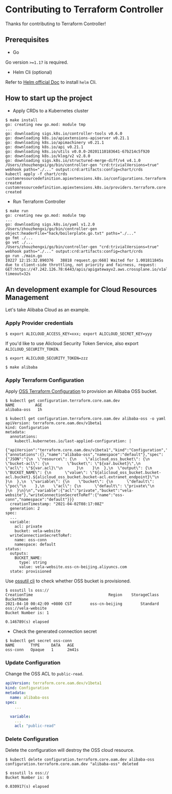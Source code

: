 # Contributing to Terraform Controller

Thanks for contributing to Terraform Controller!

## Prerequisites

- Go

Go version `>=1.17` is required.

- Helm Cli (optional)

Refer to [Helm official Doc](https://helm.sh/docs/intro/install/) to install `helm` Cli.

## How to start up the project

- Apply CRDs to a Kubernetes cluster

```shell
$ make install
go: creating new go.mod: module tmp
...
go: downloading sigs.k8s.io/controller-tools v0.6.0
go: downloading k8s.io/apiextensions-apiserver v0.21.1
go: downloading k8s.io/apimachinery v0.21.1
go: downloading k8s.io/api v0.21.1
go: downloading k8s.io/utils v0.0.0-20201110183641-67b214c5f920
go: downloading k8s.io/klog/v2 v2.8.0
go: downloading sigs.k8s.io/structured-merge-diff/v4 v4.1.0
/Users/zhouzhengxi/go/bin/controller-gen "crd:trivialVersions=true" webhook paths="./..." output:crd:artifacts:config=chart/crds
kubectl apply -f chart/crds
customresourcedefinition.apiextensions.k8s.io/configurations.terraform.core.oam.dev created
customresourcedefinition.apiextensions.k8s.io/providers.terraform.core.oam.dev created
```

- Run Terraform Controller

```shell
$ make run
go: creating new go.mod: module tmp
...
go: downloading sigs.k8s.io/yaml v1.2.0
/Users/zhouzhengxi/go/bin/controller-gen object:headerFile="hack/boilerplate.go.txt" paths="./..."
go fmt ./...
go vet ./...
/Users/zhouzhengxi/go/bin/controller-gen "crd:trivialVersions=true" webhook paths="./..." output:crd:artifacts:config=chart/crds
go run ./main.go
I0227 12:15:32.890376   38818 request.go:668] Waited for 1.001811845s due to client-side throttling, not priority and fairness, request: GET:https://47.242.126.78:6443/apis/apigatewayv2.aws.crossplane.io/v1alpha1?timeout=32s
```

## An development example for Cloud Resources Management

Let's take Alibaba Cloud as an example.

### Apply Provider credentials

```shell
$ export ALICLOUD_ACCESS_KEY=xxx; export ALICLOUD_SECRET_KEY=yyy
```

If you'd like to use Alicloud Security Token Service, also export `ALICLOUD_SECURITY_TOKEN`.
```shell
$ export ALICLOUD_SECURITY_TOKEN=zzz
```

```
$ make alibaba
```

### Apply Terraform Configuration

Apply [OSS Terraform Configuration](./examples/alibaba/oss/configuration_hcl_bucket.yaml) to provision an Alibaba OSS bucket.

```shell
$ kubectl get configuration.terraform.core.oam.dev
NAME         AGE
alibaba-oss   1h

$ kubectl get configuration.terraform.core.oam.dev alibaba-oss -o yaml
apiVersion: terraform.core.oam.dev/v1beta1
kind: Configuration
metadata:
  annotations:
    kubectl.kubernetes.io/last-applied-configuration: |
      {"apiVersion":"terraform.core.oam.dev/v1beta1","kind":"Configuration","metadata":{"annotations":{},"name":"alibaba-oss","namespace":"default"},"spec":{"JSON":"{\n  \"resource\": {\n    \"alicloud_oss_bucket\": {\n      \"bucket-acl\": {\n        \"bucket\": \"${var.bucket}\",\n        \"acl\": \"${var.acl}\"\n      }\n    }\n  },\n  \"output\": {\n    \"BUCKET_NAME\": {\n      \"value\": \"${alicloud_oss_bucket.bucket-acl.bucket}.${alicloud_oss_bucket.bucket-acl.extranet_endpoint}\"\n    }\n  },\n  \"variable\": {\n    \"bucket\": {\n      \"default\": \"poc\"\n    },\n    \"acl\": {\n      \"default\": \"private\"\n    }\n  }\n}\n","variable":{"acl":"private","bucket":"vela-website"},"writeConnectionSecretToRef":{"name":"oss-conn","namespace":"default"}}}
  creationTimestamp: "2021-04-02T08:17:08Z"
  generation: 2
spec:
  ...
  variable:
    acl: private
    bucket: vela-website
  writeConnectionSecretToRef:
    name: oss-conn
    namespace: default
status:
  outputs:
    BUCKET_NAME:
      type: string
      value: vela-website.oss-cn-beijing.aliyuncs.com
  state: provisioned
```

Use [ossutil cli](https://www.alibabacloud.com/help/en/doc-detail/207217.htm) to check whether OSS bucket is provisioned.

```shell
$ ossutil ls oss://
CreationTime                                 Region    StorageClass    BucketName
2021-04-10 00:42:09 +0800 CST        oss-cn-beijing        Standard    oss://vela-website
Bucket Number is: 1

0.146789(s) elapsed
```

- Check the generated connection secret

```shell
$ kubectl get secret oss-conn
NAME       TYPE     DATA   AGE
oss-conn   Opaque   1      2m41s
```

### Update Configuration

Change the OSS ACL to `public-read`.

```yaml
apiVersion: terraform.core.oam.dev/v1beta1
kind: Configuration
metadata:
  name: alibaba-oss
spec:
    ...

  variable:
    ...
    acl: "public-read"

```

### Delete Configuration

Delete the configuration will destroy the OSS cloud resource.

```shell
$ kubectl delete configuration.terraform.core.oam.dev alibaba-oss
configuration.terraform.core.oam.dev "alibaba-oss" deleted

$ ossutil ls oss://
Bucket Number is: 0

0.030917(s) elapsed
```
